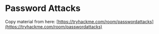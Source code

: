 # Password Attacks

Copy material from here: [https://tryhackme.com/room/passwordattacks](https://tryhackme.com/room/passwordattacks)
